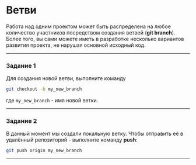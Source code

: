 # Ветви

Работа над одним проектом может быть распределена на любое количество участников
посредством создания ветвей (**git branch**). Более того, вы сами можете иметь в
разработке несколько вариантов развития проекта, не нарушая основной исходный код.

---
### Задание 1

Для создания новой ветви, выполните команду

```bash
git checkout -b my_new_branch
```

где `my_new_branch` - имя новой ветки.

---

### Задание 2

В данный момент мы создали локальную ветку. Чтобы отправить её в удалённый
репозиторий - выполните команду **push**:

```bash
git push origin my_new_branch
```

---
